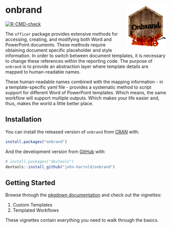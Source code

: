 
<!-- README.md is generated from README.Rmd. Please edit that file -->

# onbrand <img src="inst/graphics/onbrand_logo.png" align="right" height="138.5" />

<!-- badges: start -->

[![R-CMD-check](https://github.com/john-harrold/onbrand/workflows/R-CMD-check/badge.svg)](https://github.com/john-harrold/onbrand/actions)
<!-- badges: end -->

The `officer` package provides extensive methods for accessing,
creating, and modifying both Word and PowerPoint documents. These
methods require obtaining document specific placeholder and style
information. In order to switch between document templates, it is
necessary to change these references within the reporting code. The
purpose of `onbrand` is to provide an abstraction layer where template
details are mapped to human-readable names.

These human-readable names combined with the mapping information - in a
template-specific yaml file - provides a systematic method to script
support for different Word of PowerPoint templates. Which means, the
same workflow will support multiple outputs. Which makes your life
easier and, thus, makes the world a little better place.

## Installation

You can install the released version of `onbrand` from
[CRAN](https://CRAN.R-project.org) with:

``` r
install.packages("onbrand")
```

And the development version from [GitHub](https://github.com/) with:

``` r
# install.packages("devtools")
devtools::install_github("john-harrold/onbrand")
```

## Getting Started

Browse through the [pkgdown
documentation](https://john-harrold.github.io/onbrand/) and check out
the vignettes:

1.  Custom Templates
2.  Templated Workflows

These vignettes contain everything you need to walk through the basics.
